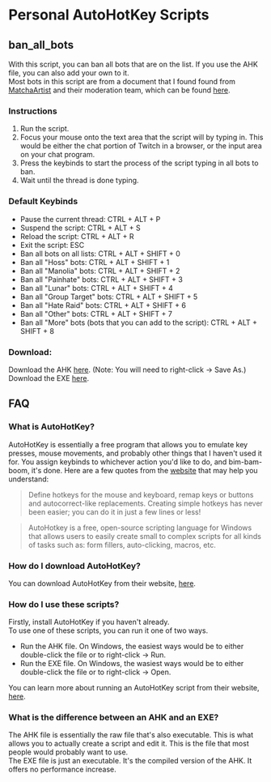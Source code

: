 # Personal AutoHotKey Scripts 

## ban_all_bots  
With this script, you can ban all bots that are on the list. If you use the AHK file, you can also add your own to it.  
Most bots in this script are from a document that I found found from [MatchaArtist](https://www.twitch.tv/matchaartist) and their moderation team, which can be found [here](https://docs.google.com/document/d/1_F3qKiwkECmHYJvHv4hevkOYWundzNewpC_PcSGBj1I/edit).

### Instructions 
1. Run the script.
2. Focus your mouse onto the text area that the script will by typing in. This would be either the chat portion of Twitch in a browser, or the input area on your chat program.
3. Press the keybinds to start the process of the script typing in all bots to ban.
4. Wait until the thread is done typing.

### Default Keybinds
* Pause the current thread: CTRL + ALT + P
* Suspend the script: CTRL + ALT + S
* Reload the script: CTRL + ALT + R
* Exit the script: ESC
* Ban all bots on all lists: CTRL + ALT + SHIFT + 0
* Ban all "Hoss" bots: CTRL + ALT + SHIFT + 1
* Ban all "Manolia" bots: CTRL + ALT + SHIFT + 2
* Ban all "Painhate" bots: CTRL + ALT + SHIFT + 3
* Ban all "Lunar" bots: CTRL + ALT + SHIFT + 4
* Ban all "Group Target" bots: CTRL + ALT + SHIFT + 5
* Ban all "Hate Raid" bots: CTRL + ALT + SHIFT + 6
* Ban all "Other" bots: CTRL + ALT + SHIFT + 7
* Ban all "More" bots (bots that you can add to the script): CTRL + ALT + SHIFT + 8

### Download:  
Download the AHK [here](https://raw.githubusercontent.com/Mrlilal/autohotkey/main/ban_all_bots.ahk). (Note: You will need to right-click -> Save As.)  
Download the EXE [here](https://github.com/Mrlilal/autohotkey/blob/main/ban_all_bots.exe?raw=true).

## FAQ  
### What is AutoHotKey?  
AutoHotKey is essentially a free program that allows you to emulate key presses, mouse movements, and probably other things that I haven't used it for. You assign keybinds to whichever action you'd like to do, and bim-bam-boom, it's done. Here are a few quotes from the [website](https://www.autohotkey.com/) that may help you understand:
> Define hotkeys for the mouse and keyboard, remap keys or buttons and autocorrect-like replacements. Creating simple hotkeys has never been easier; you can do it in just a few lines or less!  

> AutoHotkey is a free, open-source scripting language for Windows that allows users to easily create small to complex scripts for all kinds of tasks such as: form fillers, auto-clicking, macros, etc.   

### How do I download AutoHotKey?  
You can download AutoHotKey from their website, [here](https://www.autohotkey.com/).  

### How do I use these scripts?  
Firstly, install AutoHotKey if you haven't already.  
To use one of these scripts, you can run it one of two ways.  
- Run the AHK file. On Windows, the easiest ways would be to either double-click the file or to right-click -> Run.  
- Run the EXE file. On Windows, the wasiest ways would be to either double-click the file or to right-click -> Open.  

You can learn more about running an AutoHotKey script from their website, [here](https://www.autohotkey.com/docs/Program.htm#run).  

### What is the difference between an AHK and an EXE?  
The AHK file is essentially the raw file that's also executable. This is what allows you to actually create a script and edit it. This is the file that most people would probably want to use.  
The EXE file is just an executable. It's the compiled version of the AHK. It offers no performance increase.

